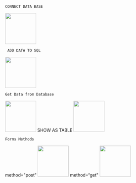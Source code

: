     CONNECT DATA BASE
[<img src= "https://user-images.githubusercontent.com/57319180/146246677-dd3613a5-6e4e-4ff1-8ae2-03f1be9323f5.png" width="100" height = "100"/>](https://github.com/sajithlakshan/HTML_CSS_JS_PHP/tree/main/PHP/Connect%20Database)

     ADD DATA TO SQL
[<img src= "https://user-images.githubusercontent.com/57319180/146247386-91fab86a-0601-4cf5-91f5-0d5e2de77647.png" width="100" height = "100"/>](https://github.com/sajithlakshan/HTML_CSS_JS_PHP/tree/main/PHP/Input_Data)

    Get Data from Database
[<img src= "https://user-images.githubusercontent.com/57319180/146247736-5f8d02b8-57ff-4a9e-b757-9e7125882c01.png" width="100" height = "100"/>](https://github.com/sajithlakshan/HTML_CSS_JS_PHP/tree/main/PHP/Get%20Data%20from%20Database)
SHOW AS TABLE
[<img src= "https://user-images.githubusercontent.com/57319180/146248146-6d8ad69b-1eb0-43c0-a468-d1fb2ec99824.png" width="100" height = "100"/>](https://github.com/sajithlakshan/HTML_CSS_JS_PHP/tree/main/PHP/Get%20Data%20from%20Database/Assamble%20Data%20in%20Table)

    Forms Methods
method="post"
[<img src= "https://user-images.githubusercontent.com/57319180/146248837-74374b90-c3af-4431-a6f9-e05e22bcfc74.png" width="100" height = "100"/>](https://github.com/sajithlakshan/HTML_CSS_JS_PHP/tree/main/PHP/Forms%20Methods/method%3D%22post%22) method=“get"
[<img src= "https://user-images.githubusercontent.com/57319180/146249978-7ee8d45a-7e18-4e67-9c56-09155552292a.png" width="100" height = "100"/>](https://github.com/sajithlakshan/HTML_CSS_JS_PHP/tree/main/PHP/Forms%20Methods/method%3D%E2%80%9Cget%22)    






    




